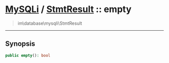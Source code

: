 # [MySQLi](mysql.md) / [StmtResult](mysql-StmtResult.md) :: empty
 > im\database\mysqli\StmtResult
____

## Synopsis
```php
public empty(): bool
```
